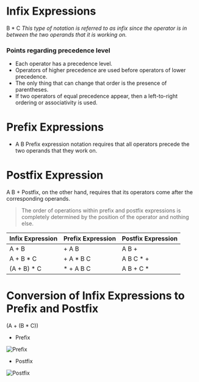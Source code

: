 # Infix Expressions
B * C 
*This type of notation is referred to as infix since the operator is in between the two operands that it is working on.*

### Points regarding **precedence** level
- Each operator has a precedence level. 
- Operators of higher precedence are used before operators of lower precedence. 
- The only thing that can change that order is the presence of parentheses. 
- If two operators of equal precedence appear, then a left-to-right ordering or associativity is used.

# Prefix Expressions
+ A B
Prefix expression notation requires that all operators precede the two operands that they work on. 

# Postfix Expression
A B +
Postfix, on the other hand, requires that its operators come after the corresponding operands. 

> The order of operations within prefix and postfix expressions is completely determined by the position of the operator and nothing else. 

Infix Expression | Prefix Expression | Postfix Expression
---------------- | ----------------- | ------------------
A + B | + A B | A B +
A + B * C | + A * B C | A B C * +
(A + B) * C | * + A B C | A B + C *

# Conversion of Infix Expressions to Prefix and Postfix

(A + (B * C))

- Prefix

![Prefix](http://interactivepython.org/runestone/static/pythonds/_images/moveleft.png)

- Postfix

![Postfix](http://interactivepython.org/runestone/static/pythonds/_images/moveright.png)



